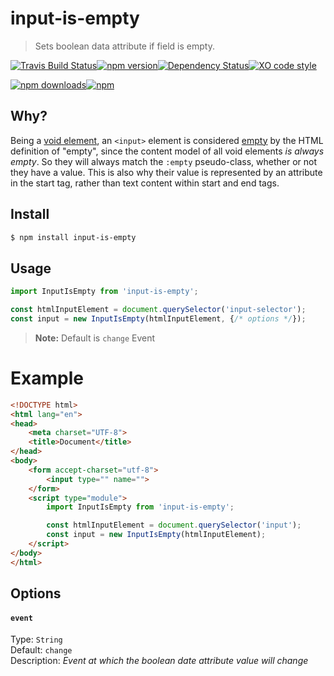 # input-is-empty
> Sets boolean data attribute if field is empty.

[![Travis Build Status](https://img.shields.io/travis/Scrum/input-is-empty/master.svg?style=flat-square&label=unix)](https://travis-ci.org/Scrum/input-is-empty)[![npm version](https://img.shields.io/npm/v/input-is-empty.svg?style=flat-square)](https://www.npmjs.com/package/input-is-empty)[![Dependency Status](https://david-dm.org/gitscrum/input-is-empty.svg?style=flat-square)](https://david-dm.org/scrum/input-is-empty)[![XO code style](https://img.shields.io/badge/code_style-XO-5ed9c7.svg?style=flat-square)](https://github.com/xojs/xo)

[![npm downloads](https://img.shields.io/npm/dm/input-is-empty.svg?style=flat-square)](https://www.npmjs.com/package/input-is-empty)[![npm](https://img.shields.io/npm/dt/input-is-empty.svg?style=flat-square)](https://www.npmjs.com/package/input-is-empty)


## Why?
Being a [void element](http://www.w3.org/TR/html5/syntax.html#void-elements), an `<input>` element is considered [empty](http://www.w3.org/TR/html4/intro/sgmltut.html#h-3.2.1) by the HTML definition of "empty", since the content model of all void elements *is always empty*. So they will always match the `:empty` pseudo-class, whether or not they have a value. This is also why their value is represented by an attribute in the start tag, rather than text content within start and end tags.  

## Install

```bash
$ npm install input-is-empty
```

## Usage
```js
import InputIsEmpty from 'input-is-empty';

const htmlInputElement = document.querySelector('input-selector');
const input = new InputIsEmpty(htmlInputElement, {/* options */});

```

> **Note:** Default is `change` Event

# Example

```html
<!DOCTYPE html>
<html lang="en">
<head>
    <meta charset="UTF-8">
    <title>Document</title>
</head>
<body>
    <form accept-charset="utf-8">
        <input type="" name="">
    </form>
    <script type="module">
        import InputIsEmpty from 'input-is-empty';

        const htmlInputElement = document.querySelector('input');
        const input = new InputIsEmpty(htmlInputElement);
    </script>
</body>
</html>
```

## Options

#### `event`

Type: `String`  
Default: `change`  
Description: *Event at which the boolean date attribute value will change*
